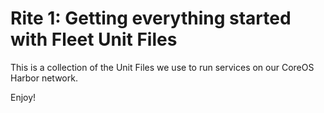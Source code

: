 # Rite 1: Getting everything started with Fleet Unit Files

This is a collection of the Unit Files we use to run services on our CoreOS Harbor network.

Enjoy!
